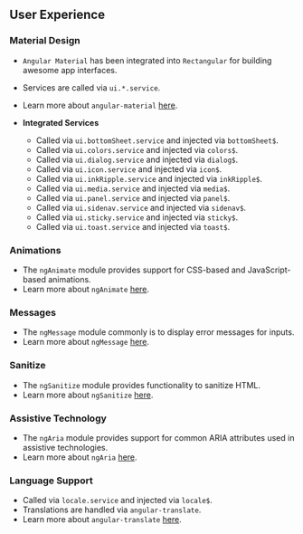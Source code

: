 ## User Experience

### Material Design
- `Angular Material` has been integrated into `Rectangular` for building awesome app interfaces.
- Services are called via `ui.*.service`.
- Learn more about `angular-material` [here](https://material.angularjs.org/latest/).


- **Integrated Services**
	- Called via `ui.bottomSheet.service` and injected via `bottomSheet$`.
	- Called via `ui.colors.service` and injected via `colors$`.
	- Called via `ui.dialog.service` and injected via `dialog$`.
	- Called via `ui.icon.service` and injected via `icon$`.
	- Called via `ui.inkRipple.service` and injected via `inkRipple$`.
	- Called via `ui.media.service` and injected via `media$`.
	- Called via `ui.panel.service` and injected via `panel$`.
	- Called via `ui.sidenav.service` and injected via `sidenav$`.
	- Called via `ui.sticky.service` and injected via `sticky$`.
	- Called via `ui.toast.service` and injected via `toast$`.


### Animations
- The `ngAnimate` module provides support for CSS-based and JavaScript-based animations.
- Learn more about `ngAnimate` [here](https://docs.angularjs.org/api/ngAnimate).

### Messages
- The `ngMessage` module commonly is to display error messages for inputs.
- Learn more about `ngMessage` [here](https://docs.angularjs.org/api/ngMessages).

### Sanitize
- The `ngSanitize` module provides functionality to sanitize HTML.
- Learn more about `ngSanitize` [here](https://docs.angularjs.org/api/ngSanitize).

### Assistive Technology
- The `ngAria` module provides support for common ARIA attributes used in assistive technologies.
- Learn more about `ngAria` [here](https://docs.angularjs.org/api/ngAria).

### Language Support
- Called via `locale.service` and injected via `locale$`.
- Translations are handled via `angular-translate`.
- Learn more about `angular-translate` [here](https://angular-translate.github.io/).

